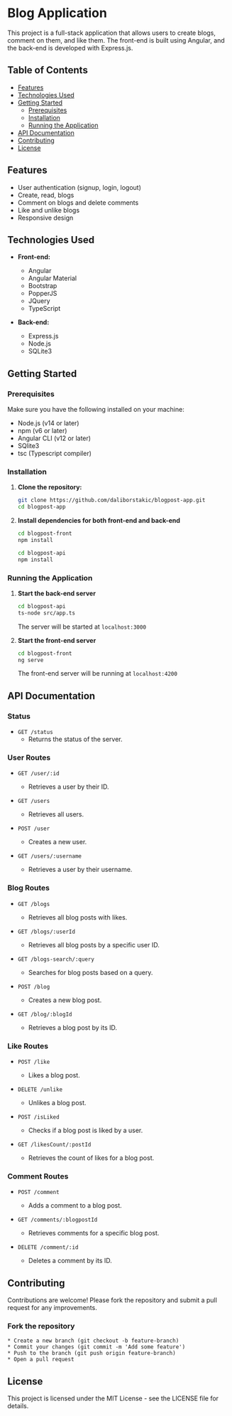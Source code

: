 # Blog Application

This project is a full-stack application that allows users to create blogs, comment on them, and like them. The front-end is built using Angular, and the back-end is developed with Express.js.

## Table of Contents

- [Features](#features)
- [Technologies Used](#technologies-used)
- [Getting Started](#getting-started)
  - [Prerequisites](#prerequisites)
  - [Installation](#installation)
  - [Running the Application](#running-the-application)
- [API Documentation](#api-documentation)
- [Contributing](#contributing)
- [License](#license)

## Features

- User authentication (signup, login, logout)
- Create, read, blogs
- Comment on blogs and delete comments
- Like and unlike blogs
- Responsive design

## Technologies Used

- **Front-end:**

  - Angular
  - Angular Material
  - Bootstrap
  - PopperJS
  - JQuery
  - TypeScript

- **Back-end:**
  - Express.js
  - Node.js
  - SQLite3

## Getting Started

### Prerequisites

Make sure you have the following installed on your machine:

- Node.js (v14 or later)
- npm (v6 or later)
- Angular CLI (v12 or later)
- SQlite3
- tsc (Typescript compiler)

### Installation

1. **Clone the repository:**

   ```sh
   git clone https://github.com/daliborstakic/blogpost-app.git
   cd blogpost-app
   ```

2. **Install dependencies for both front-end and back-end**

   ```sh
   cd blogpost-front
   npm install

   cd blogpost-api
   npm install
   ```

### Running the Application

1. **Start the back-end server**

   ```sh
   cd blogpost-api
   ts-node src/app.ts
   ```

   The server will be started at `localhost:3000`

2. **Start the front-end server**

   ```sh
   cd blogpost-front
   ng serve
   ```

   The front-end server will be running at `localhost:4200`

## API Documentation

### Status

- `GET /status`
  - Returns the status of the server.

### User Routes

- `GET /user/:id`

  - Retrieves a user by their ID.

- `GET /users`

  - Retrieves all users.

- `POST /user`

  - Creates a new user.

- `GET /users/:username`
  - Retrieves a user by their username.

### Blog Routes

- `GET /blogs`

  - Retrieves all blog posts with likes.

- `GET /blogs/:userId`

  - Retrieves all blog posts by a specific user ID.

- `GET /blogs-search/:query`

  - Searches for blog posts based on a query.

- `POST /blog`

  - Creates a new blog post.

- `GET /blog/:blogId`
  - Retrieves a blog post by its ID.

### Like Routes

- `POST /like`

  - Likes a blog post.

- `DELETE /unlike`

  - Unlikes a blog post.

- `POST /isLiked`

  - Checks if a blog post is liked by a user.

- `GET /likesCount/:postId`
  - Retrieves the count of likes for a blog post.

### Comment Routes

- `POST /comment`

  - Adds a comment to a blog post.

- `GET /comments/:blogpostId`

  - Retrieves comments for a specific blog post.

- `DELETE /comment/:id`
  - Deletes a comment by its ID.

## Contributing

Contributions are welcome! Please fork the repository and submit a pull request for any improvements.

### Fork the repository

    * Create a new branch (git checkout -b feature-branch)
    * Commit your changes (git commit -m 'Add some feature')
    * Push to the branch (git push origin feature-branch)
    * Open a pull request

## License

This project is licensed under the MIT License - see the LICENSE file for details.
